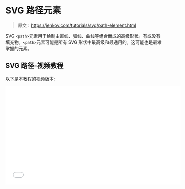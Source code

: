 # SVG 路径元素

> 原文：<https://jenkov.com/tutorials/svg/path-element.html>

SVG `<path>`元素用于绘制由直线、弧线、曲线等组合而成的高级形状。有或没有填充物。`<path>`元素可能是所有 SVG 形状中最高级和最通用的。这可能也是最难掌握的元素。

## SVG 路径-视频教程

以下是本教程的视频版本:

<iframe width="560" height="315" src="//www.youtube.com/embed/k6TWzfLGAKo?list=PLL8woMHwr36F2tCFnWTbVBQAGQ6nTcXOO" frameborder="0" allowfullscreen=""><h2>路径示例</h2> <p>让我们首先从一个简单的 SVG <code>&lt;path&gt;</code>例子开始:</p> <pre class="codeBox"> &lt;svg xmlns:xlink="http://www.w3.org/1999/xlink"&gt; &lt;path d="M50,50 A30,30 0 0,1 35,20 L100,100 M110,110 L100,0" style="stroke:#660000; fill:none;"/&gt; &lt;/svg&gt; </pre> <p>以下是生成的图像:</p> <svg width="320" height="70"> <path d="M50,50 A30,30 0 0,1 35,20 L100,100 M110,110 L100,0" style="stroke:#660000; fill:none;"/> </svg> <p>请注意该图像如何包含一条弧和两条线，以及第二条线如何没有与第一条弧和线连接。</p> <p>所有带有<code>&lt;path&gt;</code>元素的绘图都在<code>d</code>属性中指定。<code>d</code>属性包含绘图命令。在上面的例子中，M 表示“移动到”命令，A 表示“弧形”命令，L 表示“直线”命令。命令被发送给“虚拟笔”。这支笔可以移动，用来画形状等。</p> <h2>设置和移动笔</h2> <p><code>&lt;path&gt;</code> <code>d</code>属性内的第一个绘图命令应该始终是一个移动命令。在你画任何东西之前，你应该把虚拟笔移动到某个位置。这是使用<code>M</code>命令完成的。这里有一个简单的例子:</p> <pre class="codeBox"> &lt;svg xmlns:xlink="http://www.w3.org/1999/xlink"&gt; &lt;path d="<b>M50,50</b>" style="stroke:#660000; fill:none;"/&gt; &lt;/svg&gt; </pre> <p>该示例将虚拟笔移动到点<code>50,50</code>。下一个绘图命令将从该点开始。</p> <h2>线</h2> <p>画一条线可能是你能给<code>&lt;path&gt;</code>元素的最简单的命令。使用<code>L</code>和<code>l</code>(小写 L)命令画线。这里有一个例子:</p> <pre class="codeBox"> &lt;svg xmlns:xlink="http://www.w3.org/1999/xlink"&gt; &lt;path d="M50,50 <b>L100,100</b>" style="stroke:#660000; fill:none;"/&gt; &lt;/svg&gt; </pre> <p>本例从点<code>50,50</code>(<code>M</code>命令的点)到点<code>100,100</code>(<code>L</code>命令的点)画一条线。以下是生成的图像:</p> <svg width="500" height="100"> <path d="M50,50&#10; L100,100" style="stroke:#660000; fill:none;"/> </svg> <p><code>L</code>和<code>l</code>命令的区别在于大写版本(<code>L</code>)画一条线到传递给命令的绝对点，而小写版本(<code>l</code>)画一条线到传递给命令的相对点。相对点是线开始前虚拟笔的点加上给<code>l</code>命令的坐标。</p> <p>如果虚拟笔位于<code>50,50</code>并且您使用了一个<code>l100,100</code>命令，该线将被绘制到<code>50+100,50+100</code> = <code>150,150</code>。使用一个<code>L100,100</code>命令将会准确地画出到<code>100,100</code>的线，而不管虚拟笔的位置。</p> <h2>绘图会移动虚拟笔</h2> <p>路径形状总是从最后一个虚拟笔尖到新点绘制。每个绘图命令都有一个端点。执行该命令后，虚拟笔尖将位于该绘图命令的终点。下一个绘图命令将从该点开始。</p> <h2>弧</h2> <p>使用<code>&lt;path&gt;</code>元素绘制圆弧是通过使用<code>A</code>和<code>a</code>命令完成的。与线条一样，大写命令(<code>A</code>)使用绝对坐标作为其端点，而小写命令(<code>a</code>)使用相对坐标(相对于起点)。这里有一个例子:</p> <pre class="codeBox"> &lt;svg xmlns:xlink="http://www.w3.org/1999/xlink"&gt; &lt;path d="M50,50 <b>A30,50 0 0,1 100,100</b>" style="stroke:#660000; fill:none;"/&gt; &lt;/svg&gt; </pre> <p>以下是生成的图像:</p> <svg width="500" height="100"> <path d="M50,50&#10; A30,50 0 0,1 100,100&lt;/b&gt;" style="stroke:#660000; fill:none;"/> </svg> <p>该示例从点<code>50,50</code>到点<code>100,100</code>(在<code>A</code>命令中最后指定)画一条弧。</p> <p>圆弧的半径由<code>A</code>命令的前两个参数设置。第一个参数是<code>rx</code>(x 方向的半径)，第二个是<code>ry</code>(y 方向的半径)。将<code>rx</code>和<code>ry</code>设置为相同的值会产生一个圆弧。将<code>rx</code>和<code>ry</code>设置为不同的值将产生椭圆弧。在上面的例子中，<code>rx</code>被设置为<code>30</code>，而<code>ry</code>被设置为<code>50</code>。</p> <p>在<code>A</code>命令上设置的第三个参数是<code>x-axis-rotation</code>。这将设置圆弧 x 轴相对于法线 x 轴的旋转。在上面的例子中，<code>x-axis-rotation</code>被设置为<code>0</code>。大多数情况下，您不需要更改该参数。</p> <p>第四个和第五个参数是<code>large-arc-flag</code>和<code>sweep-flag</code>参数。<code>large-arc-flag</code>决定是否画满足起点、终点和<code>rx</code>与<code>ry</code>的较小或较大的圆弧。这里有一个例子，画了 4 个弧，每个弧都有不同的<code>large-arc-flag</code>和<code>sweep-flag</code>组合:</p> <pre class="codeBox"> &lt;path d="M40,20 A30,30 0 <b>0,0</b> 70,70" style="stroke: #cccc00; stroke-width:2; fill:none;"/&gt; &lt;path d="M40,20 A30,30 0 <b>1,0</b> 70,70" style="stroke: #ff0000; stroke-width:2; fill:none;"/&gt; &lt;path d="M40,20 A30,30 0 <b>1,1</b> 70,70" style="stroke: #00ff00; stroke-width:2; fill:none;"/&gt; &lt;path d="M40,20 A30,30 0 <b>0,1</b> 70,70" style="stroke: #0000ff; stroke-width:2; fill:none;"/&gt; </pre> <p>以下是生成的图像:</p> <svg width="500" height="120"> <path d="M40,20 A30,30 0 0,0 60,70" style="stroke: #cccc00; stroke-width:2; fill:none;"/> <path d="M40,20 A30,30 0 1,0 60,70" style="stroke: #ff0000; stroke-width:2; fill:none;"/> <path d="M40,20 A30,30 0 1,1 60,70" style="stroke: #00ff00; stroke-width:2; fill:none;"/> <path d="M40,20 A30,30 0 0,1 60,70" style="stroke: #0000ff; stroke-width:2; fill:none;"/> </svg> <p>从<code>40,20</code>到点<code>60,70</code>可以画出四条不同的弧线。一个长弧、一个小弧和每个小/大弧的两个镜像版本。<code>large-arc-flag</code>决定是画大弧还是小弧。<code>sweep-flag</code>决定从起点到终点，圆弧是否围绕轴镜像。实际上，<code>sweep-flag</code>控制着弧线的绘制方向(顺时针或逆时针),从而产生“镜像”效果。</p> <p>绘制的第一条弧线是黄色弧线。将<code>large-arc-flag</code>设置为 0 意味着将绘制较小的可能圆弧。<code>sweep-flag</code>也被设置为 0，表示弧没有被镜像。这是黄色的弧线:</p> <svg width="500" height="120"> <path d="M40,20 A30,30 0 0,0 60,70" style="stroke: #cccc00; stroke-width:2; fill:none;"/> </svg> <p>绘制的第二条弧线是红色弧线。将<code>large-arc-flag</code>设置为<code>1</code>意味着从<code>40,20</code>到<code>60,70</code>绘制两个可能圆弧中较大的一个。下面是一起显示的黄色和红色弧线，以说明区别:</p> <svg width="500" height="120"> <path d="M40,20 A30,30 0 0,0 60,70" style="stroke: #cccc00; stroke-width:2; fill:none;"/> <path d="M40,20 A30,30 0 1,0 60,70" style="stroke: #ff0000; stroke-width:2; fill:none;"/> </svg> <p>绿色和蓝色弧线(来自前面的例子，有四条弧线)与黄色和红色弧线相同，但是是在<code>sweep-flag</code>设置为<code>1</code>的情况下绘制的。这意味着它们将绘制相同的弧，但在从起点到终点的轴上镜像。</p> <h2>二次贝塞尔曲线</h2> <p>也可以使用<code>&lt;path&gt;</code>元素绘制二次贝塞尔曲线。用<code>Q</code>和<code>q</code>命令绘制二次贝塞尔曲线。与线条一样，大写命令(<code>Q</code>)使用绝对坐标作为其端点，而小写命令(<code>q</code>)使用相对坐标(相对于起点)。下面是一个简单的二次曲线示例:</p> <pre class="codeBox"> &lt;path d="M50,50 Q50,100 100,100" style="stroke: #006666; fill:none;"/&gt; </pre> <p>以下是生成的图像:</p> <svg width="500" height="150"> <path d="M50,50 Q50,200 100,100" style="stroke: #006666; fill:none;"/> </svg> <p>该示例绘制了一条从<code>50,50</code>到点<code>100,100</code>的二次贝塞尔曲线，控制点在<code>50,200</code>。控制点是在<code>Q</code>命令上设置的两个参数中的第一个。</p> <p>控制点像磁铁一样拉动曲线。曲线上的点离控制点越近，控制点就越靠近它，这意味着它离控制点越近。以下是一些在图像上绘制控制点的示例:</p> <svg width="500" height="210"> <path d="M50,50 Q50,75 100,100" style="stroke: #006666; fill:none;"/> <circle cx="50" cy="75" r="2" style="fill: #0000ff;"/> <path d="M200,50 Q200,100 250,100" style="stroke: #006666; fill:none;"/> <circle cx="200" cy="100" r="2" style="fill: #0000ff;"/> <path d="M350,50 Q350,150 400,100" style="stroke: #006666; fill:none;"/> <circle cx="350" cy="150" r="2" style="fill: #0000ff;"/> </svg> <p>实际上，如果你从起点到控制点画一条线，从控制点到终点画另一条线，那么从第一条线的中间到第二条线的中间的线将是曲线的切线。这是一张说明这一点的图片:</p> <svg width="500" height="175"> <line x1="50" y1="50" x2="50" y2="150" style="stroke:#000000; stroke-width: 1;"/> <line x1="50" y1="150" x2="200" y2="100" style="stroke:#000000; stroke-width: 1;"/> <line x1="50" y1="100" x2="125" y2="125" style="stroke:#000000; stroke-width: 1;"/> <path d="M50,50 Q50,150 200,100" style="stroke: #00cc00; stroke-width: 2; fill:none;"/> <circle cx="50" cy="150" r="3" style="fill: #0000ff;"/> </svg> <h2>三次贝塞尔曲线</h2> <p>使用<code>C</code>和<code>c</code>命令绘制三次贝塞尔曲线。三次贝塞尔曲线类似于二次贝塞尔曲线，只是它们有两个控制点，而不是一个。与直线一样，大写命令(<code>C</code>)使用绝对坐标作为其端点，而小写命令(<code>c</code>)使用相对坐标(相对于起点)。这里有一个例子:</p> <pre class="codeBox"> &lt;path d="M50,50 C75,80 125,20 150,50" style="stroke: #006666; fill:none;"/&gt; </pre> <p>这是绘制了控制点的结果图像。</p> <svg width="500" height="150"> <path d="M50,50 C75,80 125,20 150,50" style="stroke: #006666; fill:none;"/> <circle cx="75" cy="80" r="2" style="fill: #0000ff;"/> <circle cx="125" cy="20" r="2" style="fill: #0000ff;"/> </svg> <p>您可以使用三次贝塞尔曲线创建高级曲线。这里有几个例子:</p> <svg width="500" height="125"> <path d="M50,50 C10,100 190,100 150,50" style="stroke: #006666; fill:none;"/> <circle cx="10" cy="100" r="2" style="fill: #0000ff;"/> <circle cx="190" cy="100" r="2" style="fill: #0000ff;"/> <path d="M360,50 C310,10 490,90 440,50" style="stroke: #006666; fill:none;"/> <circle cx="310" cy="10" r="2" style="fill: #0000ff;"/> <circle cx="490" cy="90" r="2" style="fill: #0000ff;"/> </svg> <h2>关闭路径</h2> <p><code>&lt;path&gt;</code>元素有一个关闭路径的快捷命令，意思是从最后一点画一条线回到第一点。命令是<code>Z</code>(或<code>z</code>——关闭路径命令的大小写没有区别)。这里有一个例子:</p> <pre class="codeBox"> &lt;path d="M50,50 L100,50 L100,100 Z" style="stroke: #006666; fill:none;"/&gt; </pre> <p>这是生成的图像:</p> <svg width="500" height="150"> <path d="M50,50 L100,50 L100,100 Z" style="stroke: #006666; fill:none;"/> </svg> <h2>组合命令</h2> <p>您可以在同一个<code>&lt;path&gt;</code>元素中组合路径命令。这里有一个例子:</p> <pre class="codeBox"> &lt;path d="M100,100 L150,100 a50,25 0 0,0 150,100 q50,-50 70,-170 Z" style="stroke: #006666; fill: none;"/&gt; </pre> <p>此示例绘制了一条直线、一条圆弧、一条二次贝塞尔曲线，并以一条回到起点的直线结束路径。以下是生成的图像:</p> <svg width="500" height="225"> <path d="M100,100 L150,100 a50,25 0 0,0 150,100 q50,-50 70,-170 Z" style="stroke: #006666; fill: none;"/> </svg> <h2>填充路径</h2> <p>您可以使用<code>fill</code> CSS 属性填充路径。这里有一个例子:</p> <pre class="codeBox"> &lt;path d="M100,100 L150,100 L150,150 Z" style="stroke: #0000cc; stroke-width: 2px; <b>fill : #ccccff;</b>"/&gt; </pre> <p>以下是生成的图像:</p> <svg width="500" height="110"> <path d="M50,50 L150,50 L150,100 Z" style="stroke: #0000cc; stroke-width: 2px; fill: #ccccff;"/> </svg> <p>请注意形状的内部是如何填充浅蓝色的。</p> <h2>标记</h2> <p>您可以在<code>&lt;path&gt;</code>元素上使用标记。标记是位于路径起点、中间和终点的小符号，显示路径的方向。例如，路径的起点是圆形或方形，终点是箭头。</p> <p>标记在<a href="marker-element.html">标记元素</a>文本中有更详细的解释。</p> <h2>符号快捷键</h2> <p>如果需要多次使用同一个命令，可以省略命令字母，只需提供一组额外的参数，就好像命令就在那里一样。这里有一个例子:</p> <pre class="codeBox"> &lt;path d="M10,10 <b>l100,0 0,50 -100,0 0,-50</b>" style="stroke: #000000; fill:none;" /&gt; </pre> <p>这个例子显示了附加参数是如何传递给<code>l</code>命令的，就好像一个<code>l</code>位于每个参数对的前面一样。这也适用于其他路径命令。以下是生成的图像:</p> <svg width="500" height="100"> <path d="M10,10 l100,0 0,50 -100,0 0,-50" style="stroke: #000000; fill:none;"/> </svg> <h2>路径命令</h2> <p>下面是 SVG <code>path</code>元素可能的笔命令列表。每个命令由一个字母和一组数字(坐标等)组成。)是该命令的参数。大写命令通常将坐标参数解释为绝对坐标。小写命令通常将坐标参数解释为相对于当前笔位置。</p> <table style="border:1px solid #aaaaaa;" cellspacing="0" cellpadding="5"> <tr><td style="border-bottom:1px solid #aaaaaa;"><b> Com。</b></td> <td style="border-bottom:1px solid #aaaaaa;"><b>参数</b></td> <td style="border-bottom:1px solid #aaaaaa;"><b>名称</b></td> <td style="border-bottom:1px solid #aaaaaa;"><b>描述</b></td> </tr> <tr><td valign="top">英语字母表中第十三个字母</td> <td valign="top">x，y</td> <td valign="top">移至</td> <td valign="top">在不绘制的情况下，将笔移动到指定的点 x，y。</td> </tr> <tr><td valign="top">英语字母表中第十三个字母</td> <td valign="top">x，y</td> <td valign="top">移至</td> <td valign="top">将笔移动到相对于当前笔位置的指定点 x，y，而不进行绘制。</td> </tr> <tr><td> </td></tr> <tr><td valign="top">英语字母表中第十二个字母</td> <td valign="top">x，y</td> <td valign="top">莱恩托</td> <td valign="top">从当前笔位置到指定点 x，y 绘制一条直线。</td> </tr> <tr><td valign="top">英语字母表中第十二个字母</td> <td valign="top">x，y</td> <td valign="top">莱恩托</td> <td>从当前笔位置到相对于当前笔位置的指定点 x，y 绘制一条直线。</td> </tr> <tr><td> </td></tr> <tr><td valign="top">英语字母表中第八个字母</td> <td valign="top">英语字母表的第 24 个字母</td> <td valign="top">水平线到</td> <td>画一条水平线到由<br/>定义的点(指定 x，笔当前 y)。</td> </tr> <tr><td>英语字母表中第八个字母</td> <td valign="top">英语字母表的第 24 个字母</td> <td>水平线到</td> <td>画一条水平线到由<br/>定义的点(笔当前 x +指定 x，笔当前 y)。x 相对于当前笔的 x 位置。</td> </tr> <tr><td> </td></tr> <tr><td valign="top">英语字母表中第二十二个字母</td> <td valign="top">英语字母表的第 25 个字母</td> <td valign="top">垂直线到</td> <td valign="top">画一条垂直线到由<br/>定义的点(笔当前 x，指定 y)。</td> </tr> <tr><td valign="top">英语字母表中第二十二个字母</td> <td valign="top">英语字母表的第 25 个字母</td> <td valign="top">垂直线到</td> <td valign="top">画一条垂直线到由<br/>定义的点(笔电流 x，笔电流 y +指定的 y)。y 相对于笔的当前 y 位置。</td> </tr> <tr><td> </td></tr> <tr><td valign="top">英语字母表中第三个字母</td> <td valign="top">x1，y1 x2，y2 x，y</td> <td valign="top">曲韦托</td> <td valign="top">从当前笔点到 x，y 绘制一条三次贝塞尔曲线。x1，y1 和 x2，y2 是曲线的开始和结束控制点，控制曲线的弯曲方式。</td> </tr> <tr><td valign="top">英语字母表中第三个字母</td> <td valign="top">x1，y1 x2，y2 x，y</td> <td valign="top">曲韦托</td> <td valign="top">与 C 相同，但解释相对于当前笔尖的坐标。</td> </tr> <tr><td> </td></tr> <tr><td valign="top">英语字母表的第 19 个字母</td> <td valign="top">x2，y2 x，y</td> <td valign="top">速记/ <br/> <nobr>平滑曲线</nobr></td> <td valign="top">从当前笔尖到 x，y 绘制一条三次贝塞尔曲线。x2，y2 是结束控制点。假设开始控制点与前一条曲线的结束控制点相同。</td> </tr> <tr><td valign="top">英语字母表的第 19 个字母</td> <td valign="top">x2，y2 x，y</td> <td valign="top">平滑的曲线</td> <td valign="top">与 S 相同，但解释相对于当前笔尖的坐标。</td> </tr> <tr><td> </td></tr> <tr><td valign="top">英语字母表中第十七个字母</td> <td valign="top">x1，y1 x，y</td> <td valign="top">二次贝塞尔曲线到</td> <td valign="top">从当前笔尖到 x，y 绘制二次贝塞尔曲线。x1，y1 是控制曲线弯曲方式的控制点。</td> </tr> <tr><td valign="top">英语字母表中第十七个字母</td> <td valign="top">x1，y1 x，y</td> <td valign="top">二次贝塞尔曲线到</td> <td valign="top">与 Q 相同，但解释相对于当前笔尖的坐标。</td> </tr> <tr><td> </td></tr> <tr><td valign="top">英语字母表中第二十个字母</td> <td valign="top">x，y</td> <td valign="top">速记/平滑二次贝塞尔曲线</td> <td valign="top">从当前笔点到 x，y 绘制一条二次贝塞尔曲线。控制点被假定为与最后使用的控制点相同。</td> </tr> <tr><td valign="top">英语字母表的第 20 个字母</td> <td valign="top">x，y</td> <td valign="top">速记/平滑二次贝塞尔曲线</td> <td valign="top">与 T 相同，但解释相对于当前笔尖的坐标。</td> </tr> <tr><td> </td></tr> <tr><td valign="top">英语字母表中第一个字母</td> <td valign="top">rx，ry <br/> x 轴旋转<br/>大圆弧标记，<br/>扫掠标记<br/> x，y</td> <td valign="top">椭圆弧</td> <td valign="top">绘制从当前点到 x，y 点的椭圆弧。rx 和 ry 是 x 和 y 方向的椭圆半径。<br/>x 轴旋转决定了圆弧围绕 x 轴旋转的角度。只有当 rx 和 ry 的值不同时，它才会起作用。<br/>似乎没有使用大圆弧标志(可以是 0 或 1)。值(0 或 1)都不会改变弧。<br/>扫描标志决定了画弧线的方向。</td> </tr> <tr><td valign="top">一</td> <td valign="top">rx，ry <br/> x 轴旋转<br/>大圆弧标记，<br/>扫掠标记<br/> x，y</td> <td valign="top">椭圆弧</td> <td valign="top">与 A 相同，但解释相对于当前笔尖的坐标。</td> </tr> <tr><td> </td></tr> <tr><td valign="top">英语字母表中第二十六个字母</td> <td> </td> <td valign="top">封闭路径</td> <td valign="top">通过从当前点到第一点绘制一条线来闭合路径。</td> </tr> <tr><td valign="top">z</td> <td> </td> <td valign="top">封闭路径</td> <td valign="top">通过从当前点到第一点绘制一条线来闭合路径。</td> </tr> </table> </body> </html></iframe>